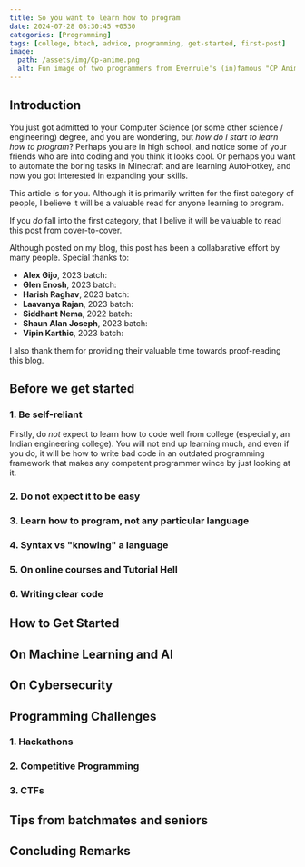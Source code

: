 ```yaml
---
title: So you want to learn how to program
date: 2024-07-28 08:30:45 +0530
categories: [Programming]
tags: [college, btech, advice, programming, get-started, first-post]     # TAG names should always be lowercase
image:
  path: /assets/img/Cp-anime.png
  alt: Fun image of two programmers from Everrule's (in)famous "CP Anime Blog" :P
---
```


## Introduction

You just got admitted to your Computer Science (or some other science / engineering) degree, and you are wondering, but _how do I start to learn how to program_? Perhaps you are in high school, and notice some of your friends who are into coding and you think it looks cool. Or perhaps you want to automate the boring tasks in Minecraft and are learning AutoHotkey, and now you got interested in expanding your skills. 

This article is for you. Although it is primarily written for the first category of people, I believe it will be a valuable read for anyone learning to program.

If you _do_ fall into the first category, that I belive it will be valuable to read this post from cover-to-cover.

Although posted on my blog, this post has been a collabarative effort by many people. Special thanks to:

- **Alex Gijo**, 2023 batch:
- **Glen Enosh**, 2023 batch:
- **Harish Raghav**, 2023 batch:
- **Laavanya Rajan**, 2023 batch:
- **Siddhant Nema**, 2022 batch:
- **Shaun Alan Joseph**, 2023 batch:
- **Vipin Karthic**, 2023 batch:

I also thank them for providing their valuable time towards proof-reading this blog.

## Before we get started

### 1. Be self-reliant

Firstly, do *not* expect to learn how to code well from college (especially, an Indian engineering college). You will not end up learning much, and even if you do, it will be how to write bad code in an outdated programming framework that makes any competent programmer wince by just looking at it.

### 2. Do not expect it to be easy

### 3. Learn how to program, not any particular language

### 4. Syntax vs "knowing" a language

### 5. On online courses and Tutorial Hell

### 6. Writing clear code

## How to Get Started

## On Machine Learning and AI

## On Cybersecurity

## Programming Challenges

### 1. Hackathons

### 2. Competitive Programming

### 3. CTFs

## Tips from batchmates and seniors

## Concluding Remarks